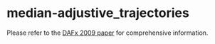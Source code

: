 # median-adjustive_trajectories
Please refer to the [DAFx 2009 paper](https://github.com/saintmatthieu/median-adjustive_trajectories/blob/master/HANDLING%20INHARMONIC%20SERIES%20WITH%20MEDIAN-ADJUSTIVE%20TRAJECTORIES%20(Hodgkinson%20et%20al).pdf) for comprehensive information.
